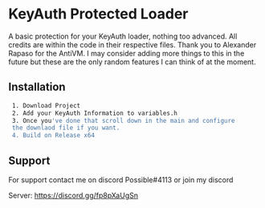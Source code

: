 
# KeyAuth Protected Loader

A basic protection for your KeyAuth loader, nothing too advanced. All credits are within the code in their respective files.
Thank you to Alexander Rapaso for the AntiVM. I may consider adding more things to this in the future but these are the only random features I can think of at the moment.

## Installation


```bash
 1. Download Project
 2. Add your KeyAuth Information to variables.h
 3. Once you've done that scroll down in the main and configure
 the downlaod file if you want. 
 4. Build on Release x64
```
    
## Support

For support contact me on discord Possible#4113 or join my discord

Server: https://discord.gg/fp8pXaUgSn
